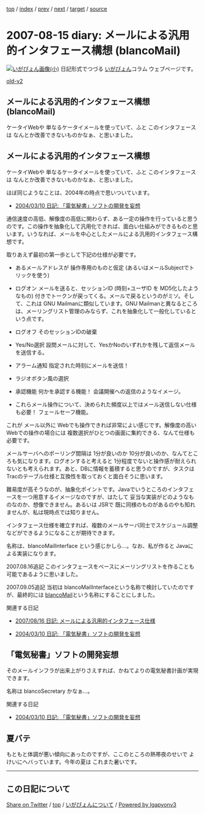 [top](../index.html) 
 / [index](index.html) 
 / [prev](ig070811.html) 
 / [next](ig070816.html) 
 / [target](https://igapyon.github.io/diary/2007/ig070815.html) 
 / [source](https://github.com/igapyon/diary/blob/master/2007/ig070815.src.md) 

2007-08-15 diary: メールによる汎用的インタフェース構想 (blancoMail)
=====================================================================================================
[![いがぴょん画像(小)](https://igapyon.github.io/diary/images/iga200306s.jpg "いがぴょん")](https://igapyon.github.io/diary/memo/memoigapyon.html) 日記形式でつづる [いがぴょん](https://igapyon.github.io/diary/memo/memoigapyon.html)コラム ウェブページです。

[old-v2](ig070815-orig.html)

## メールによる汎用的インタフェース構想 (blancoMail)

ケータイWebや 単なるケータイメールを使っていて、ふと このインタフェースは なんとか改善できないものかなぁ、と思いました。


## メールによる汎用的インタフェース構想

ケータイWebや 単なるケータイメールを使っていて、ふと このインタフェースは なんとか改善できないものかなぁ、と思いました。

ほぼ同じようなことは、2004年の時点で思いついています。

* [2004/03/10 日記: 「電気秘書」ソフトの開発を妄想](../2004/ig040310.html)

通信速度の高低、解像度の高低に関わらず、ある一定の操作を行っていると思うのです。この操作を抽象化して汎用化できれば、面白い仕組みができるものと思います。いうなれば、メールを中心としたメールによる汎用的インタフェース構想です。

取りあえず最初の第一歩として下記の仕様が必要です。

* あるメールアドレスが 操作専用のものと仮定 (あるいはメールSubjectでトリックを使う)
  
* ログオン
  メールを送ると、セッションID (時刻+ユーザID を MD5化したようなもの) 付きでトークンが戻ってくる。メールで戻るというのがミソ。そして、これは
  GNU Mailmanに類似しています。GNU Mailmanと異なるところは、メーリングリスト管理のみならず、これを抽象化して一般化しているという点です。
  
* ログオフ
  そのセッションIDの破棄
  
* Yes/No選択
  設問メールに対して、YesかNoのいずれかを残して返信メールを送信する。
  
* アラーム通知
  指定された時刻にメールを送信！
  
* ラジオボタン風の選択
  
* 承認機能
  何かを承認する機能！ 会議開催への返信のようなイメージ。
  
* これらメール操作について、決められた頻度以上ではメール送信しない仕様も必要！
  フェールセーフ機能。

これが メール以外に Webでも操作できれば非常によい感じです。解像度の高いWebでの操作の場合には 複数選択がひとつの画面に集約できる、なんて仕様も必要です。

メールサーバへのポーリング間隔は 1分が良いのか 10分が良いのか、なんてところも気になります。ログオンすると考えると 1分程度でないと操作感が耐えられないとも考えられます。あと、DBに情報を蓄積すると思うのですが、タスクは
Tracのテーブル仕様と互換性を取っておくと面白そうに思います。

難易度が高そうなのが、抽象化ポイントです。Javaでいうところのインタフェースを一つ用意するイメージなのですが、はたして 妥当な実装がどのようなものなのか、想像できません。あるいは
JSRで 既に同様のものがあるのやも知れませんが、私は現時点では知りません。

インタフェース仕様を確立すれば、複数のメールサーバ同士でスケジュール調整などができるようになることが期待できます。

名称は、blancoMailInterface という感じかしら…。なお、私が作ると Javaによる実装になります。

2007.08.16追記 このインタフェースをベースにメーリングリストを作ることも可能であるように思いました。

2007.09.05追記 当初は blancoMailInterfaceという名称で検討していたのですが、最終的には  [blancoMail](http://www.igapyon.jp/blanco/blancomail.html)という名称にすることにしました。

関連する日記

* [2007/08/16 日記: メールによる汎用的インタフェース仕様](ig070816.html)
  
* [2004/03/10 日記: 「電気秘書」ソフトの開発を妄想](../2004/ig040310.html)

## 「電気秘書」ソフトの開発妄想

そのメールインフラが出来上がりさえすれば、かねてよりの電気秘書計画が実現できます。

名称は blancoSecretary かなぁ…。

関連する日記

* [2004/03/10 日記: 「電気秘書」ソフトの開発を妄想](../2004/ig040310.html)

## 夏バテ

もともと体調が悪い傾向にあったのですが、ここのところの熱帯夜のせいで よけいにヘバっています。今年の夏は これまた暑いです。


----------------------------------------------------------------------------------------------------

## この日記について

[Share on Twitter](https://twitter.com/intent/tweet?hashtags=igapyon%2Cdiary%2C%E3%81%84%E3%81%8C%E3%81%B4%E3%82%87%E3%82%93&text=%E3%83%A1%E3%83%BC%E3%83%AB%E3%81%AB%E3%82%88%E3%82%8B%E6%B1%8E%E7%94%A8%E7%9A%84%E3%82%A4%E3%83%B3%E3%82%BF%E3%83%95%E3%82%A7%E3%83%BC%E3%82%B9%E6%A7%8B%E6%83%B3+%28blancoMail%29&url=https%3A%2F%2Figapyon.github.io%2Fdiary%2F2007%2Fig070815.html) / [top](../index.html) / [いがぴょんについて](https://igapyon.github.io/diary/memo/memoigapyon.html) / [Powered by Igapyonv3](https://github.com/igapyon/igapyonv3)
